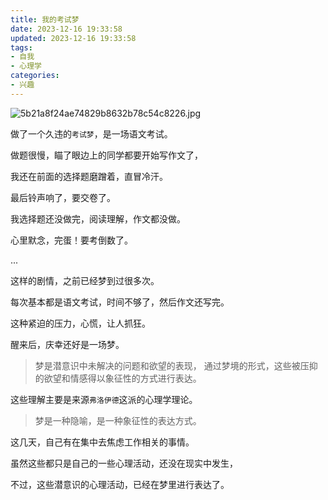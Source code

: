 ```yaml
---
title: 我的考试梦
date: 2023-12-16 19:33:58
updated: 2023-12-16 19:33:58
tags:
- 自我
- 心理学
categories:
- 兴趣
---
```


![5b21a8f24ae74829b8632b78c54c8226.jpg](https://s2.loli.net/2023/12/16/4uKwrMzAOn8p6LE.jpg)

做了一个久违的`考试梦`，是一场语文考试。

做题很慢，瞄了眼边上的同学都要开始写作文了，

我还在前面的选择题磨蹭着，直冒冷汗。

最后铃声响了，要交卷了。

我选择题还没做完，阅读理解，作文都没做。

心里默念，完蛋！要考倒数了。

...


这样的剧情，之前已经梦到过很多次。

每次基本都是语文考试，时间不够了，然后作文还写完。

这种紧迫的压力，心慌，让人抓狂。

醒来后，庆幸还好是一场梦。

> 梦是潜意识中未解决的问题和欲望的表现，
> 通过梦境的形式，这些被压抑的欲望和情感得以象征性的方式进行表达。

这些理解主要是来源`弗洛伊德`这派的心理学理论。

> 梦是一种隐喻，是一种象征性的表达方式。

这几天，自己有在集中去焦虑工作相关的事情。

虽然这些都只是自己的一些心理活动，还没在现实中发生，

不过，这些潜意识的心理活动，已经在梦里进行表达了。
